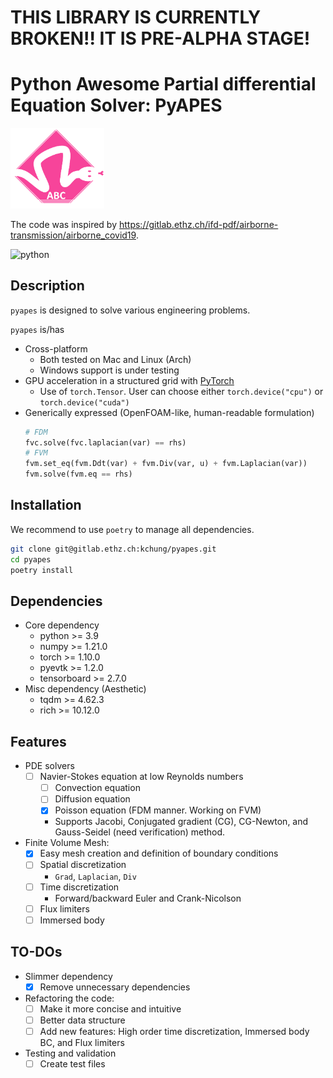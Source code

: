 # THIS LIBRARY IS CURRENTLY BROKEN!! IT IS PRE-ALPHA STAGE!
# Python Awesome Partial differential Equation Solver: PyAPES

<img src="PyAPES/assets/logo.png" width="150"/>

The code was inspired by https://gitlab.ethz.ch/ifd-pdf/airborne-transmission/airborne_covid19.

![python](http://ForTheBadge.com/images/badges/made-with-python.svg)


## Description

`pyapes` is designed to solve various engineering problems.

`pyapes` is/has
- Cross-platform
	- Both tested on Mac and Linux (Arch)
	- Windows support is under testing
- GPU acceleration in a structured grid with [PyTorch](https://pytorch.org)
	- Use of `torch.Tensor`. User can choose either `torch.device("cpu")` or `torch.device("cuda")`
- Generically expressed (OpenFOAM-like, human-readable formulation)
	```python
	# FDM
	fvc.solve(fvc.laplacian(var) == rhs)
	# FVM
	fvm.set_eq(fvm.Ddt(var) + fvm.Div(var, u) + fvm.Laplacian(var))
	fvm.solve(fvm.eq == rhs)
	```
## Installation

We recommend to use `poetry` to manage all dependencies.

```bash
git clone git@gitlab.ethz.ch:kchung/pyapes.git
cd pyapes
poetry install
```

## Dependencies

- Core dependency
	- python >= 3.9
	- numpy >= 1.21.0
	- torch >= 1.10.0
	- pyevtk >= 1.2.0
	- tensorboard >= 2.7.0
- Misc dependency (Aesthetic)
	- tqdm >= 4.62.3
	- rich >= 10.12.0

## Features
- PDE solvers
	- [ ] Navier-Stokes equation at low Reynolds numbers
		- [ ] Convection equation
		- [ ] Diffusion equation
    	- [x] Poisson equation (FDM manner. Working on FVM)
		- Supports Jacobi, Conjugated gradient (CG), CG-Newton, and Gauss-Seidel (need verification) method.
- Finite Volume Mesh:
	- [x] Easy mesh creation and definition of boundary conditions
	- [ ] Spatial discretization
		- `Grad`, `Laplacian`, `Div`
	- [ ] Time discretization
		- Forward/backward Euler and Crank-Nicolson
	- [ ] Flux limiters
	- [ ] Immersed body

## TO-DOs

- Slimmer dependency
	- [x] Remove unnecessary dependencies
- Refactoring the code:
	- [ ] Make it more concise and intuitive
	- [ ] Better data structure
	- [ ] Add new features: High order time discretization, Immersed body BC, and Flux limiters
- Testing and validation
	- [ ] Create test files
